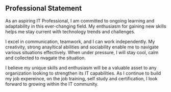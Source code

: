 ## Professional Statement

 
 As an aspiring IT Professional, I am committed to ongoing learning and adaptability in this ever-changing field. My enthusiasm for gaining new skills helps me stay current with technology trends and challenges. 

I excel in communication, teamwork, and I can work independently. My creativity, strong anayltical abilities and sociability enable me to navigate various situations effectively. When under pressure, I will stay cool, calm and collected to nvagate the situation. 

I believe my unique skills and enthusiasm will be a valuable asset to any organization looking to strengthen its IT capabilities. As I continue to build my job expereince, on the job training, self study and certification, I look forward to growing within the IT  community.
